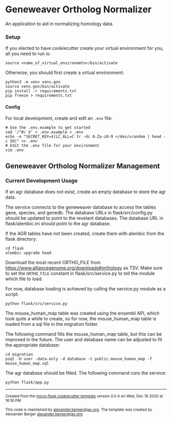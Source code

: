 # Geneweaver Ortholog Normalizer

An application to aid in normalizing homology data.

### Setup
If you elected to have cookiecutter create your virtual environment for you, all you need to run is:
```
source <name_of_virtual_environemtn>/bin/activate
```
Otherwise, you should first create a virtual environment:
```
python3 -m venv venv.gon
source venv.gon/bin/activate
pip install -r requirements.txt
pip freeze > requirements.txt
```

#### Config
For local development, create and edit an `.env` file:
```
# Use the .env.example to get started
sed '/^#/ d' < .env.example > .env
echo -e "SECRET_KEY=$(LC_ALL=C tr -dc A-Za-z0-9 </dev/urandom | head -c 50)" >> .env
# Edit the .env file for your environment
vim .env
```


## Geneweaver Ortholog Normalizer Management

### Current Development Usage

If an agr database does not exist, create an empty database to store the agr data.

The service connects to the geneweaver database to access the tables gene, species, and genedb.
The database URLs in flask/src/config.py should be updated to point to the revelant databases.
The database URL in flask/alembic.ini should point to the agr database.

If the AGR tables have not been created, create them with alembic from the flask directory:
```
cd flask
alembic upgrade head
```

Download the most recent ORTHO_FILE from https://www.alliancegenome.org/downloads#orthology as TSV.
Make sure to set the `ORTHO_FILE` constant in flask/src/service.py to tell the module which file to load.

For now, database loading is achieved by calling the service.py module as a script:
```
python flask/src/service.py
```

The mouse_human_map table was created using the ensembl API, which took quite a while to create, so for now, the mouse_human_map table is loaded from a sql file in the migration folder.

The following command fills the mouse_human_map table, but this can be improved in the future. The user and database name can be adjusted to fit the appropriate database:
```
cd migration
psql -U user -data-only -d database -t public.mouse_human_map -f mouse_human_map.sql
```

The agr database should be filled. The following command runs the service:
```
python flask/app.py
```

-----
<sub>Created from the [micro-flask cookiecutter template](https://bitbucket.jax.org/projects/PT/repos/micro-flask/browse) 
version 0.0.4 on Wed, Dec 16 2020 at 16:16 PM</sub>

<sub>This code is maintained by alexander.berger@jax.org. The template was created by Alexander Berger <alexander.berger@jax.org></sub>
